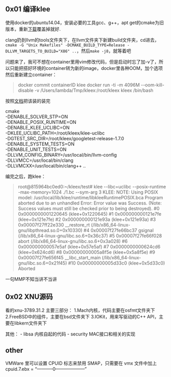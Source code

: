 ## 0x01 编译klee

使用docker的ubuntu14.04，安装必要的工具gcc、g++，apt get的cmake为旧版本，重新[下载](http://www.cmake.org/download/)覆盖掉就好.

clang扔到llvm的tools文件夹下，在llvm文件夹下新建build文件夹，cd进去， `cmake -G "Unix Makefiles" -DCMAKE_BUILD_TYPE=Release -DLLVM_TARGETS_TO_BUILD="X86" ..`，然后`make -j8`，就等着吧

问题来了，我可不想在container里用vim修改代码，但是启动时忘了加-v了，所以只能把搭好环境的container转为新的image，docker里各种OOM，加个选项然后重新建立container：

> docker commit containerID klee
> docker run -ti  -m 4096M --oom-kill-disable -v /Users/lambda/Tmp/kleex:/root/kleex kleex /bin/bash

按照[文档](http://klee.github.io/build-llvm38/)把该装的装完

cmake \
  -DENABLE_SOLVER_STP=ON \
  -DENABLE_POSIX_RUNTIME=ON \
  -DENABLE_KLEE_UCLIBC=ON \
  -DKLEE_UCLIBC_PATH=/root/kleex/klee-uclibc \
  -DGTEST_SRC_DIR=/root/kleex/googletest-release-1.7.0 \
  -DENABLE_SYSTEM_TESTS=ON \
  -DENABLE_UNIT_TESTS=ON \
  -DLLVM_CONFIG_BINARY=/usr/local/bin/llvm-config \
  -DLLVMCC=/usr/local/bin/clang \
  -DLLVMCXX=/usr/local/bin/clang++ ..

编完之后，跑klee：

>root@815964bc0ed0:~/kleex/test# klee --libc=uclibc --posix-runtime -max-memory=1024 ./1.bc --sym-arg 3
KLEE: NOTE: Using POSIX model: /usr/local/lib/klee/runtime/libkleeRuntimePOSIX.bca
Program aborted due to an unhandled Error:
Error value was Success. (Note: Success values must still be checked prior to being destroyed).
#0 0x0000000001220645 (klee+0x1220645)
#1 0x000000000121e7fe (klee+0x121e7fe)
#2 0x000000000121e93a (klee+0x121e93a)
#3 0x00007f27ff22e330 __restore_rt (/lib/x86_64-linux-gnu/libpthread.so.0+0x10330)
#4 0x00007f27fe66bc37 gsignal (/lib/x86_64-linux-gnu/libc.so.6+0x36c37)
#5 0x00007f27fe66f028 abort (/lib/x86_64-linux-gnu/libc.so.6+0x3a028)
#6 0x000000000057e5af (klee+0x57e5af)
#7 0x0000000000624cd6 (klee+0x624cd6)
#8 0x00000000005a8f5e (klee+0x5a8f5e)
#9 0x00007f27fe656f45 __libc_start_main (/lib/x86_64-linux-gnu/libc.so.6+0x21f45)
#10 0x00000000005d33c0 (klee+0x5d33c0)
Aborted

一句MMP不知当讲不当讲

## 0x02 XNU源码

看的xnu-3789.31.2
主要三部分：
    1.Mach内核，代码主要在osfmt文件夹下
    2.FreeBSD中的组件，主要在bsd文件夹下
    3.IOKit，用来写驱动的C++ API，主要在libkern文件夹下

其他：
    - libsa 内核自起的代码
    - security MAC接口和相关的实现

## other

VMWare 里可以设置 CPUID 标志来禁用 SMAP，只需要在 vmx 文件中加上cpuid.7.ebx = “———–0——————–”